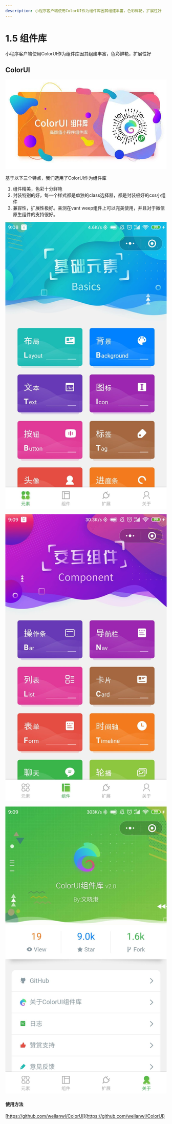 ```yaml
---
description: 小程序客户端使用ColorUI作为组件库因其组建丰富，色彩鲜艳，扩展性好
---
```


# 1.5 组件库

小程序客户端使用ColorUI作为组件库因其组建丰富，色彩鲜艳，扩展性好

## ColorUI

![](../.gitbook/assets/y-yqf-xusdff1bso-b-0-1-e.jpg)

基于以下三个特点，我们选用了ColorUI作为组件库

1. 组件精美，色彩十分鲜艳
2. 封装特别的好，每一个样式都是单独的class选择器，都是封装极好的css小组件
3. 兼容性，扩展性极好。亲测在vant weep组件上可以完美使用，并且对于微信原生组件的支持很好。

![](../.gitbook/assets/eab1aec346a5eac7d5a49ac21bb1d639.jpg)

![](../.gitbook/assets/decacc252afa20699d8af60443a7f6fb.jpg)

![](../.gitbook/assets/9b0b2c7212d89514c047b9fb1ade0fe9.jpg)

#### 使用方法

[https://github.com/weilanwl/ColorUI](https://github.com/weilanwl/ColorUI)



